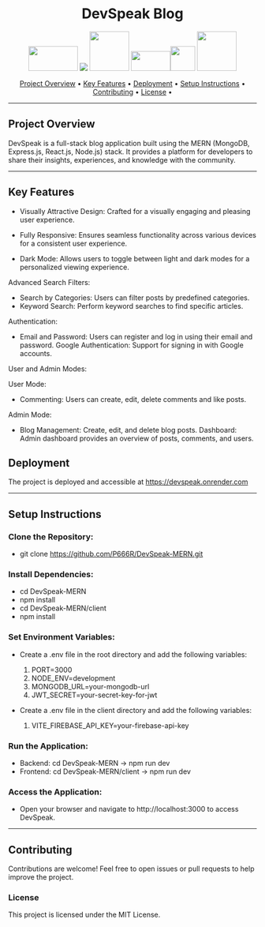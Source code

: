 #

<h1 align='center'>DevSpeak Blog</h1>

<div align="center">
  <a title="Firebase" href="https://firebase.google.com/"><img width="100" height="50"  src="https://www.vectorlogo.zone/logos/firebase/firebase-ar21.svg" ></a>
  <a title="JavaScript" href="https://developer.mozilla.org/es/docs/Web/JavaScript"><img  src="https://img.shields.io/badge/JavaScript-323330?style=for-the-badge&logo=javascript&logoColor=F7DF1E"></a>
<a title="react" href="https://es.react.dev/"><img width="80" src="https://www.vectorlogo.zone/logos/reactjs/reactjs-ar21.svg"></a>
<a title="Nodejs" href="https://nodejs.org/"><img width="80" height="40"  src="https://www.vectorlogo.zone/logos/nodejs/nodejs-ar21.svg"    ></a><a title="express" href="https://expressjs.com/"><img  src="https://www.vectorlogo.zone/logos/expressjs/expressjs-ar21.svg" height="50"></a>
<a title="tailwind" href="https://tailwindcss.com/"><img width="80" src="https://www.vectorlogo.zone/logos/tailwindcss/tailwindcss-ar21.svg"></a></a>
<a title="mongoDB" href="https://www.mongodb.com/atlas/database><img width="80" src="https://www.vectorlogo.zone/logos/mongodb/mongodb-icon.svg"></a>

[Project Overview](#project-overview) •
[Key Features](#key-features) •
[Deployment](#deployment) •
[Setup Instructions](#setup-instructions) •
[Contributing](#contributing) •
[License](#license) •

</div>

---

<a name='project-overview'></a>

## Project Overview

DevSpeak is a full-stack blog application built using the MERN (MongoDB, Express.js, React.js, Node.js) stack. It provides a platform for developers to share their insights, experiences, and knowledge with the community.

---

<a name='key-features'></a>

## Key Features

- Visually Attractive Design: Crafted for a visually engaging and pleasing user experience.

- Fully Responsive: Ensures seamless functionality across various devices for a consistent user experience.

- Dark Mode: Allows users to toggle between light and dark modes for a personalized viewing experience.

Advanced Search Filters:

- Search by Categories: Users can filter posts by predefined categories.
- Keyword Search: Perform keyword searches to find specific articles.

Authentication:

- Email and Password: Users can register and log in using their email and password.
  Google Authentication: Support for signing in with Google accounts.

User and Admin Modes:

User Mode:

- Commenting: Users can create, edit, delete comments and like posts.

Admin Mode:

- Blog Management: Create, edit, and delete blog posts.
  Dashboard: Admin dashboard provides an overview of posts, comments, and users.

<a name='deployment'></a>

## Deployment

The project is deployed and accessible at https://devspeak.onrender.com

---

<a name='setup-instructions'></a>

## Setup Instructions

### Clone the Repository:

- git clone https://github.com/P666R/DevSpeak-MERN.git

### Install Dependencies:

- cd DevSpeak-MERN
- npm install
- cd DevSpeak-MERN/client
- npm install

### Set Environment Variables:

- Create a .env file in the root directory and add the following variables:

  1. PORT=3000
  2. NODE_ENV=development
  3. MONGODB_URL=your-mongodb-url
  4. JWT_SECRET=your-secret-key-for-jwt

- Create a .env file in the client directory and add the following variables:
  1. VITE_FIREBASE_API_KEY=your-firebase-api-key

### Run the Application:

- Backend: cd DevSpeak-MERN -> npm run dev
- Frontend: cd DevSpeak-MERN/client -> npm run dev

### Access the Application:

- Open your browser and navigate to http://localhost:3000 to access DevSpeak.

---

<a name='contributing'></a>

## Contributing

Contributions are welcome! Feel free to open issues or pull requests to help improve the project.

<a name='license'></a>

### License

This project is licensed under the MIT License.
